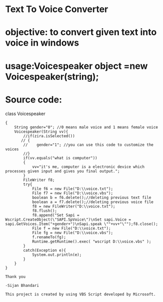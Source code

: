 # Text To Voice Converter	

# objective: to convert given text into voice in windows

# usage:Voicespeaker object =new Voicespeaker(string);

# Source code:

class Voicespeaker

    {
        String gender="0"; //0 means male voice and 1 means female voice
        Voicespeaker(String vv){
            //if(zira.isSelected())
           // {
            //    gender="1"; //you can use this code to customize the voices
            //}
            if(vv.equals("what is computer"))
            {
                vv="it's me, computer is a electronic device which processes given input and gives you final output.";
            }
            FileWriter f8;
            try{
                File f6 = new File("D:\\voice.txt");
                File f7 = new File("D:\\voice.vbs");
                boolean b = f6.delete();//deleting previous text file
                boolean a = f7.delete();//deleting previous voice file
                f8 = new FileWriter("D:\\voice.txt");
                f8.flush();
                f8.append("Set Sapi = Wscript.CreateObject(\"SAPI.SpVoice\")\nSet sapi.Voice = sapi.GetVoices.Item("+gender+")\nSapi.speak \""+vv+"\"");f8.close();
                File f = new File("D:\\voice.txt");
                File fg = new File("D:\\voice.vbs");
                f.renameTo(fg);
                Runtime.getRuntime().exec( "wscript D:\\voice.vbs" );             
            }
            catch(Exception e){
                System.out.println(e);
            }
        }
    }
    
    Thank you
    
    -Sijan Bhandari
    
    This project is created by using VBS Script developed by Microsoft.
